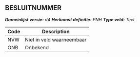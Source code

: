 ## BESLUITNUMMER

*__Domeinlijst versie:__ d4*
*__Herkomst definitie:__ PNH*
*__Type veld:__ Text*

|__Code__ |__Description__	|
|	---	|	---	|
| NVW | Niet in veld waarneembaar |
| ONB | Onbekend |
